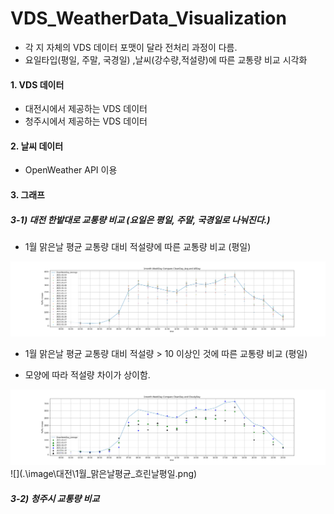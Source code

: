 # VDS_WeatherData_Visualization
- 각 지 자체의 VDS 데이터 포맷이 달라 전처리 과정이 다름.
- 요일타입(평일, 주말, 국경일) ,날씨(강수량,적설량)에 따른 교통량 비교 시각화

#### 1. VDS 데이터 

- 대전시에서 제공하는 VDS 데이터
- 청주시에서 제공하는 VDS 데이터

#### 2. 날씨 데이터

- OpenWeather API 이용

#### 3. 그래프

##### 3-1)  대전 한밭대로 교통량 비교 (요일은 평일, 주말, 국경일로 나눠진다.)

- 1월 맑은날 평균 교통량 대비 적설량에 따른 교통량 비교 (평일)

![1월 적설량에 따른 교통량 비교](.\image\대전\1월_맑은날평균_평일전체.png)

- 1월 맑은날 평균 교통량 대비 적설량 > 10 이상인 것에 따른 교통량 비교 (평일)

- 모양에 따라 적설량 차이가 상이함.
<img src="./image/대전/1월_맑은날평균_흐린날평일.png">
  ![](.\image\대전\1월_맑은날평균_흐린날평일.png)

  

##### 3-2) 청주시 교통량 비교





